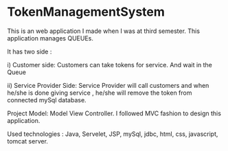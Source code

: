 # TokenManagementSystem
 
This is an web application I made when I was at third semester. This application manages QUEUEs. 

It has two side : 

i) Customer side: Customers can take tokens for service. And wait in the Queue

ii) Service Provider Side: Service Provider will call customers and when he/she is done giving service , he/she will remove the token from  connected mySql database.

Project Model:  Model View Controller. I followed MVC fashion to design this application.
                

Used technologies : Java, Servelet, JSP, mySql, jdbc, html, css, javascript, tomcat server. 
